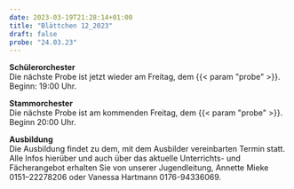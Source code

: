 ```yaml
---
date: 2023-03-19T21:28:14+01:00
title: "Blättchen 12_2023"
draft: false
probe: "24.03.23"
---
```


**Schülerorchester**  
Die nächste Probe ist jetzt wieder am Freitag, dem {{< param "probe" >}}.  
Beginn: 19:00 Uhr.  

**Stammorchester**    
Die nächste Probe ist am kommenden Freitag, dem {{< param "probe" >}}.  
Beginn 20:00 Uhr.  

**Ausbildung**  
Die Ausbildung findet zu dem, mit dem Ausbilder vereinbarten Termin statt.
Alle Infos hierüber und auch über das aktuelle Unterrichts- und Fächerangebot erhalten Sie von unserer Jugendleitung,
Annette Mieke 0151–22278206 oder Vanessa Hartmann 0176-94336069.